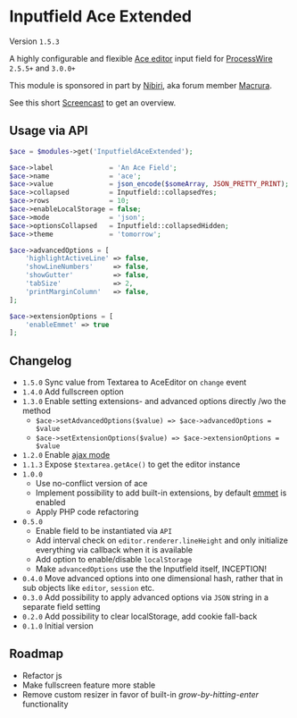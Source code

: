 # Inputfield Ace Extended
Version `1.5.3`

A highly configurable and flexible [Ace editor](https://ace.c9.io/) input field for [ProcessWire](http://processwire.com/) `2.5.5+` and `3.0.0+`

This module is sponsored in part by [Nibiri](http://nibiri.com/), aka forum member [Macrura](https://processwire.com/talk/user/136-macrura/).

See this short [Screencast](https://www.youtube.com/watch?v=4Ajiako70iY) to get an overview.

## Usage via API

```php
$ace = $modules->get('InputfieldAceExtended');

$ace->label              = 'An Ace Field';
$ace->name               = 'ace';
$ace->value              = json_encode($someArray, JSON_PRETTY_PRINT);
$ace->collapsed          = Inputfield::collapsedYes;
$ace->rows               = 10;
$ace->enableLocalStorage = false;
$ace->mode               = 'json';
$ace->optionsCollapsed   = Inputfield::collapsedHidden;
$ace->theme              = 'tomorrow';

$ace->advancedOptions = [
    'highlightActiveLine' => false,
    'showLineNumbers'     => false,
    'showGutter'          => false,
    'tabSize'             => 2,
    'printMarginColumn'   => false,
];

$ace->extensionOptions = [
    'enableEmmet' => true
];
```

## Changelog

- `1.5.0` Sync value from Textarea to AceEditor on `change` event
- `1.4.0` Add fullscreen option
- `1.3.0` Enable setting extensions- and advanced options directly /wo the method
    * `$ace->setAdvancedOptions($value) => $ace->advancedOptions = $value` 
    * `$ace->setExtensionOptions($value) => $ace->extensionOptions = $value` 
- `1.2.0` Enable [ajax mode](https://processwire.com/blog/posts/new-ajax-driven-inputs-conditional-hooks-template-family-settings-and-more/#new-ajax-driven-inputfields-system-wide)
- `1.1.3` Expose `$textarea.getAce()` to get the editor instance
- `1.0.0`
    * Use no-conflict version of ace
    * Implement possibility to add built-in extensions, by default [emmet](http://emmet.io/) is enabled
    * Apply PHP code refactoring
- `0.5.0`
    * Enable field to be instantiated via `API`
    * Add interval check on `editor.renderer.lineHeight` and only initialize everything via callback when it is available
    * Add option to enable/disable `localStorage`
    * Make `advancedOptions` use the the Inputfield itself, INCEPTION!
- `0.4.0` Move advanced options into one dimensional hash, rather that in sub objects like `editor`, `session` etc.
- `0.3.0` Add possibility to apply advanced options via `JSON` string in a separate field setting
- `0.2.0` Add possibility to clear localStorage, add cookie fall-back
- `0.1.0` Initial version

## Roadmap

* Refactor js
* Make fullscreen feature more stable
* Remove custom resizer in favor of built-in *grow-by-hitting-enter* functionality
